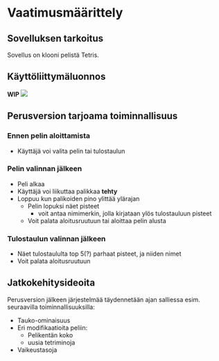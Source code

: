 # Vaatimusmäärittely

## Sovelluksen tarkoitus

Sovellus on klooni pelistä Tetris.

## Käyttöliittymäluonnos

**WIP**
![](./kuvat/kayttoliittyma-hahmotelma.png)

## Perusversion tarjoama toiminnallisuus

### Ennen pelin aloittamista

- Käyttäjä voi valita pelin tai tulostaulun

### Pelin valinnan jälkeen

- Peli alkaa
- Käyttäjä voi liikuttaa palikkaa **tehty**
- Loppuu kun palikoiden pino ylittää ylärajan
    - Pelin lopuksi näet pisteet
        - voit antaa nimimerkin, jolla kirjataan ylös tulostauluun pisteet
    - Voit palata aloitusruutuun tai aloittaa pelin alusta

### Tulostaulun valinnan jälkeen

- Näet tulostaululta top 5(?) parhaat pisteet, ja niiden nimet
- Voit palata aloitusruutuun


## Jatkokehitysideoita

Perusversion jälkeen järjestelmää täydennetään ajan salliessa esim. seuraavilla toiminnallisuuksilla:

- Tauko-ominaisuus
- Eri modifikaatioita peliin:
    - Pelikentän koko
    - uusia tetriminoja 
- Vaikeustasoja
